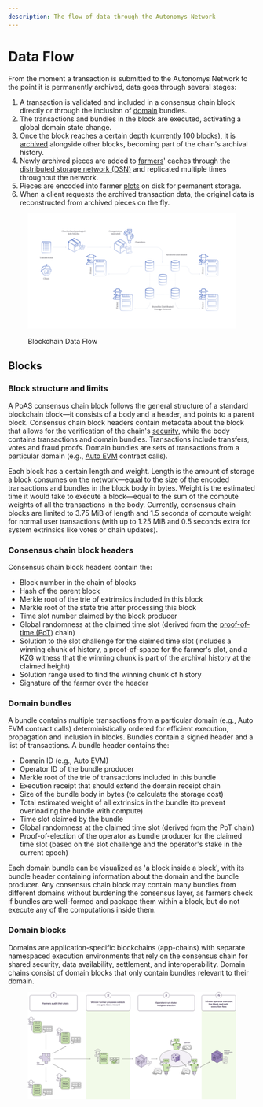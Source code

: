 ```yaml
---
description: The flow of data through the Autonomys Network
---
```


# Data Flow

From the moment a transaction is submitted to the Autonomys Network to the point it is permanently archived, data goes through several stages:

1. A transaction is validated and included in a consensus chain block directly or through the inclusion of [domain](../decoupled-execution/domains/) bundles.
2. The transactions and bundles in the block are executed, activating a global domain state change.
3. Once the block reaches a certain depth (currently 100 blocks), it is [archived](proof-of-archival-storage/archiving.md) alongside other blocks, becoming part of the chain's archival history.
4. Newly archived pieces are added to [farmers](../network-architecture.md)' caches through the [distributed storage network (DSN)](../distributed-storage-network.md) and replicated multiple times throughout the network.
5. Pieces are encoded into farmer [plots](proof-of-archival-storage/plotting.md) on disk for permanent storage.
6. When a client requests the archived transaction data, the original data is reconstructed from archived pieces on the fly.

<figure><img src="../../.gitbook/assets/infographic-blockchain-data-flow (1).png" alt=""><figcaption><p>Blockchain Data Flow</p></figcaption></figure>

## Blocks

### Block structure and limits

A PoAS consensus chain block follows the general structure of a standard blockchain block—it consists of a body and a header, and points to a parent block. Consensus chain block headers contain metadata about the block that allows for the verification of the chain's [security](security.md), while the body contains transactions and domain bundles. Transactions include transfers, votes and fraud proofs. Domain bundles are sets of transactions from a particular domain (e.g., [Auto EVM](../decoupled-execution/domains/auto-evm.md) contract calls).

Each block has a certain length and weight. Length is the amount of storage a block consumes on the network—equal to the size of the encoded transactions and bundles in the block body in bytes. Weight is the estimated time it would take to execute a block—equal to the sum of the compute weights of all the transactions in the body. Currently, consensus chain blocks are limited to 3.75 MiB of length and 1.5 seconds of compute weight for normal user transactions (with up to 1.25 MiB and 0.5 seconds extra for system extrinsics like votes or chain updates).

### Consensus chain block headers

Consensus chain block headers contain the:

* Block number in the chain of blocks
* Hash of the parent block
* Merkle root of the trie of extrinsics included in this block
* Merkle root of the state trie after processing this block
* Time slot number claimed by the block producer
* Global randomness at the claimed time slot (derived from the [proof-of-time (PoT)](proof-of-time.md) chain)
* Solution to the slot challenge for the claimed time slot (includes a winning chunk of history, a proof-of-space for the farmer's plot, and a KZG witness that the winning chunk is part of the archival history at the claimed height)
* Solution range used to find the winning chunk of history
* Signature of the farmer over the header

### Domain bundles

A bundle contains multiple transactions from a particular domain (e.g., Auto EVM contract calls) deterministically ordered for efficient execution, propagation and inclusion in blocks. Bundles contain a signed header and a list of transactions. A bundle header contains the:

* Domain ID (e.g., Auto EVM)
* Operator ID of the bundle producer
* Merkle root of the trie of transactions included in this bundle
* Execution receipt that should extend the domain receipt chain
* Size of the bundle body in bytes (to calculate the storage cost)
* Total estimated weight of all extrinsics in the bundle (to prevent overloading the bundle with compute)
* Time slot claimed by the bundle
* Global randomness at the claimed time slot (derived from the PoT chain)
* Proof-of-election of the operator as bundle producer for the claimed time slot (based on the slot challenge and the operator's stake in the current epoch)

Each domain bundle can be visualized as 'a block inside a block', with its bundle header containing information about the domain and the bundle producer. Any consensus chain block may contain many bundles from different domains without burdening the consensus layer, as farmers check if bundles are well-formed and package them within a block, but do not execute any of the computations inside them.

### Domain blocks

Domains are application-specific blockchains (app-chains) with separate namespaced execution environments that rely on the consensus chain for shared security, data availability, settlement, and interoperability. Domain chains consist of domain blocks that only contain bundles relevant to their domain.&#x20;

<figure><picture><source srcset="../../.gitbook/assets/Slot_To_Execution-dark.svg" media="(prefers-color-scheme: dark)"><img src="../../.gitbook/assets/image (12).png" alt=""></picture><figcaption></figcaption></figure>
